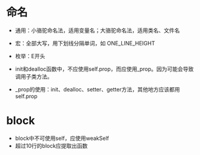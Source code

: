 
# 命名
* 通用：小骆驼命名法，适用变量名；大骆驼命名法，适用类名、文件名
* 宏：全部大写，用下划线分隔单词，如 ONE_LINE_HEIGHT
* 枚举：E开头

* init和dealloc函数中，不应使用self.prop，而应使用_prop。因为可能会导致调用子类方法。

* _prop的使用：init、dealloc、setter、getter方法，其他地方应该都用self.prop

# block
* block中不可使用self，应使用weakSelf
* 超过10行的block应提取出函数

